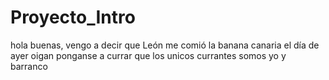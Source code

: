 # Proyecto_Intro
hola buenas, vengo a decir que León me comió la banana canaria el día de ayer
oigan ponganse a currar que los unicos currantes somos yo y barranco